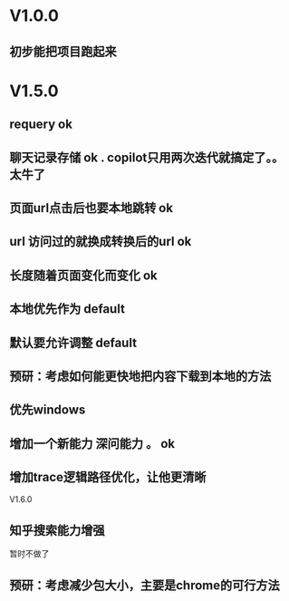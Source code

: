 # V1.0.0
## 初步能把项目跑起来

# V1.5.0 
## requery ok
## 聊天记录存储 ok . copilot只用两次迭代就搞定了。。太牛了
## 页面url点击后也要本地跳转 ok
## url 访问过的就换成转换后的url ok
## 长度随着页面变化而变化 ok
## 本地优先作为 default 
## 默认要允许调整 default
## 预研：考虑如何能更快地把内容下载到本地的方法
## 优先windows 

## 增加一个新能力 深问能力 。 ok
## 增加trace逻辑路径优化，让他更清晰


V1.6.0
## 知乎搜索能力增强


暂时不做了
## 预研：考虑减少包大小，主要是chrome的可行方法